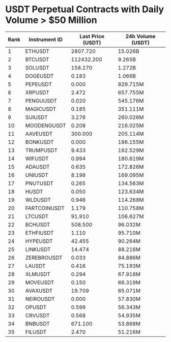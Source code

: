 # USDT Perpetual Contracts with Daily Volume > $50 Million

| Rank | Instrument ID | Last Price (USDT) | 24h Volume (USDT) |
|------|---------------|-------------------|-------------------|
| 1 | ETHUSDT | 2807.720 | 15.026B |
| 2 | BTCUSDT | 112432.200 | 9.265B |
| 3 | SOLUSDT | 158.270 | 1.272B |
| 4 | DOGEUSDT | 0.183 | 1.066B |
| 5 | PEPEUSDT | 0.000 | 829.715M |
| 6 | XRPUSDT | 2.472 | 657.755M |
| 7 | PENGUUSDT | 0.020 | 545.176M |
| 8 | MAGICUSDT | 0.185 | 351.111M |
| 9 | SUIUSDT | 3.276 | 260.026M |
| 10 | MOODENGUSDT | 0.208 | 216.025M |
| 11 | AAVEUSDT | 300.000 | 205.114M |
| 12 | BONKUSDT | 0.000 | 196.155M |
| 13 | TRUMPUSDT | 9.433 | 192.529M |
| 14 | WIFUSDT | 0.994 | 180.619M |
| 15 | ADAUSDT | 0.635 | 172.826M |
| 16 | UNIUSDT | 8.198 | 169.095M |
| 17 | PNUTUSDT | 0.265 | 134.563M |
| 18 | HUSDT | 0.050 | 123.634M |
| 19 | WLDUSDT | 0.946 | 114.268M |
| 20 | FARTCOINUSDT | 1.179 | 110.758M |
| 21 | LTCUSDT | 91.910 | 106.627M |
| 22 | BCHUSDT | 508.500 | 96.032M |
| 23 | ETHFIUSDT | 1.110 | 95.710M |
| 24 | HYPEUSDT | 42.455 | 90.264M |
| 25 | LINKUSDT | 14.474 | 88.216M |
| 26 | ZEREBROUSDT | 0.033 | 84.886M |
| 27 | LAUSDT | 0.416 | 75.193M |
| 28 | XLMUSDT | 0.294 | 67.918M |
| 29 | MOVEUSDT | 0.150 | 66.319M |
| 30 | AVAXUSDT | 19.709 | 65.071M |
| 31 | NEIROUSDT | 0.000 | 57.830M |
| 32 | OPUSDT | 0.599 | 56.343M |
| 33 | CRVUSDT | 0.568 | 54.935M |
| 34 | BNBUSDT | 671.100 | 53.868M |
| 35 | FILUSDT | 2.470 | 51.216M |

